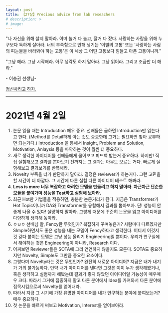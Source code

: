 ```yaml
---
layout: post
title: 【27살】Precious advice from lab reseachers 
# description: >
# image:
---
```




"나 자신을 위해 살지 말아라. 이미 놀거 다 놀고, 잘거 다 잤다. 사랑하는 사람을 위해 누구보다 독하게 살아라. 너의 부족함으로 인해 생기는 '이별의 고통' 또는 '사랑하는 사람의 피눈물을 바라봐야 하는 고통'은 이 세상 그 어떤 고통보다 힘들고 아픈 고통이니까."

"그냥 해라. 그냥 시작해라. 아무 생각도 하지 말아라. 그냥 읽어라. 그리고 조금만 더 해라." 

\- 이충권 선생님-

<u>정신차리고 하자.</u>

---



# 2021년 4월 2일

1. 논문 읽을 때는 Introduction 매우 중요. 선배들은 급하면 Introduction만 읽는다고 한다. (Method를 Detail하게 아는 것도 중요한데 그거는 필요하면 찾아 공부하면 되는거다.) Introduction 을 통해서 Insight, Problem and Solution, Motivation, Anlaysis 등을 파악하는 것이 훨씬 더 중요하다. 
2. 새로 생각한 아이디어를 선배들에게 물어보고 피드백 받는거 중요하다. 하지만! 직접 실험해보고 결과를 뽑아보기 전까지는 그 결과는 아무도 모르는 거다.  빠르게 실험해보고 결과보기를 반복해라.
3. Novelty 부족을 너가 판단하지 말아라. 결정은 reviewer가 하는거다. 그런 고민을 할 시간이 더 아깝다. 그 시간에 다른 실험 다른 아이디어 테스트 해봐라. 
4. **Less is more 너무 복잡하고 화려한 모델을 만들려고 하지 말아라. 차근차근 단순한 모듈을 붙여가며 성능을 Test하고 실험해 보아라.** 
5. 최근 Hot한 기법들을 적용하면, 충분한 논문거리가 된다. 지금은 Transformer가 Hot Topic이니까 DA와 Transformer를 융합해서 결과를 뽑아보자. 단! 성능이 안좋게 나올 수 있다! 실망하지 말아라. 그렇게 때문에 꾸준히 논문을 읽고 아이디어를 다양하게 생각해 놓아라.  
6. ㅇㅂㅇ 선배님 왈, Fency란 무엇인가? 복잡하게 꾸며놓은거? 사람마다 다르겠지만 SImple하면서도 좋은 성능을 내는 모델이 Fency하다고 생각한다. 어디서 이것저것 갖다 붙이는 모델은 그냥 성능 올리기 Engineering일 뿐이다. 우리가 연구실에서 해야하는 것은 Engineering이 아니라, Research 이다.
7. 어찌보면 Reviewer들은 SOTA에 그리 연연하지 않을지도 모른다. SOTA도 중요하지만 Novelty, Simple도 그만큼 중요한 요소이다. 
8. 그렇다며 Novelty라는 것은 무엇인가? 완전히 새로운 아이디어? 지금은 내가 내기가 거의 불가능하다. 만약 내가 아이디어를 낸다면 그것은 이미 누가 생각해봤거나, 혹은 생각하고 실험까지 해봤는데 결과가 좋지 않았던 아이디어일 가능성이 매우매우 크다. 따라서 그거에 집중하지 말고 다른 분야에서 Idea를 가져와서 다른 분야에 접목시킴으로써 Novelty를 얻어내라. 
9. 따라서 지금 그 시기에 가장 유명한 아이디어를 내가 연구하는 분야에 붙여보는거? 매우 중요하다. 
10. 첫 논문을 빠르게 써보고 Motivation, Interest를 얻어보아라.



































